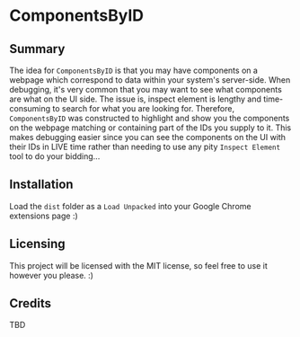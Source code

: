 # ComponentsByID
## Summary
The idea for `ComponentsByID` is that you may have components on a webpage which correspond to data within your system's server-side. When debugging, it's very common that you may want to see what components are what on the UI side. The issue is, inspect element is lengthy and time-consuming to search for what you are looking for. Therefore, `ComponentsByID` was constructed to highlight and show you the components on the webpage matching or containing part of the IDs you supply to it. This makes debugging easier since you can see the components on the UI with their IDs in LIVE time rather than needing to use any pity `Inspect Element` tool to do your bidding...
## Installation
Load the `dist` folder as a `Load Unpacked` into your Google Chrome extensions page :)
## Licensing
This project will be licensed with the MIT license, so feel free to use it however you please. :)
## Credits
TBD